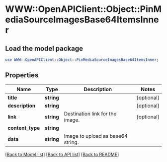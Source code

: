 # WWW::OpenAPIClient::Object::PinMediaSourceImagesBase64ItemsInner

## Load the model package
```perl
use WWW::OpenAPIClient::Object::PinMediaSourceImagesBase64ItemsInner;
```

## Properties
Name | Type | Description | Notes
------------ | ------------- | ------------- | -------------
**title** | **string** |  | [optional] 
**description** | **string** |  | [optional] 
**link** | **string** | Destination link for the image. | [optional] 
**content_type** | **string** |  | 
**data** | **string** | Image to upload as base64 string. | 

[[Back to Model list]](../README.md#documentation-for-models) [[Back to API list]](../README.md#documentation-for-api-endpoints) [[Back to README]](../README.md)


